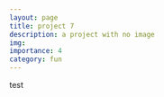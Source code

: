 ```yaml
---
layout: page
title: project 7
description: a project with no image
img:
importance: 4
category: fun
---
```


test